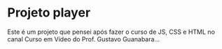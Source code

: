 # Projeto player
Este é um projeto que pensei após fazer o curso de JS, CSS e HTML no canal Curso em Vídeo do Prof. Gustavo Guanabara...
